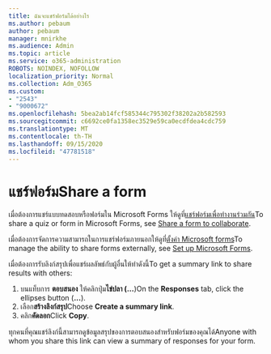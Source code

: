 ```yaml
---
title: ฉันจะแชร์ฟอร์มได้อย่างไร
ms.author: pebaum
author: pebaum
manager: mnirkhe
ms.audience: Admin
ms.topic: article
ms.service: o365-administration
ROBOTS: NOINDEX, NOFOLLOW
localization_priority: Normal
ms.collection: Adm_O365
ms.custom:
- "2543"
- "9000672"
ms.openlocfilehash: 5bea2ab14fcf585344c795302f38202a2b582593
ms.sourcegitcommit: c6692ce0fa1358ec3529e59ca0ecdfdea4cdc759
ms.translationtype: MT
ms.contentlocale: th-TH
ms.lasthandoff: 09/15/2020
ms.locfileid: "47781518"
---
```

# <a name="share-a-form"></a><span data-ttu-id="741eb-102">แชร์ฟอร์ม</span><span class="sxs-lookup"><span data-stu-id="741eb-102">Share a form</span></span>

<span data-ttu-id="741eb-103">เมื่อต้องการแชร์แบบทดสอบหรือฟอร์มใน Microsoft Forms ให้ดูที่[แชร์ฟอร์มเพื่อทำงานร่วมกัน](https://support.office.com/article/Share-a-form-to-collaborate-d5bb5cf0-8401-4c15-bb8c-8e108cd7e69b)</span><span class="sxs-lookup"><span data-stu-id="741eb-103">To share a quiz or form in Microsoft Forms, see [Share a form to collaborate](https://support.office.com/article/Share-a-form-to-collaborate-d5bb5cf0-8401-4c15-bb8c-8e108cd7e69b).</span></span>

<span data-ttu-id="741eb-104">เมื่อต้องการจัดการความสามารถในการแชร์ฟอร์มภายนอกให้ดูที่[ตั้งค่า Microsoft forms](https://support.office.com/article/set-up-microsoft-forms-cc52287a-4550-464d-9a1b-457bf9df2240)</span><span class="sxs-lookup"><span data-stu-id="741eb-104">To manage the ability to share forms externally, see [Set up Microsoft Forms](https://support.office.com/article/set-up-microsoft-forms-cc52287a-4550-464d-9a1b-457bf9df2240).</span></span> 

<span data-ttu-id="741eb-105">เมื่อต้องการรับลิงก์สรุปเพื่อแชร์ผลลัพธ์กับผู้อื่นให้ทำดังนี้</span><span class="sxs-lookup"><span data-stu-id="741eb-105">To get a summary link to share results with others:</span></span>

1. <span data-ttu-id="741eb-106">บนแท็บการ **ตอบสนอง** ให้คลิกปุ่ม**ไข่ปลา (...**)</span><span class="sxs-lookup"><span data-stu-id="741eb-106">On the **Responses** tab, click the ellipses button (**...**).</span></span>
3. <span data-ttu-id="741eb-107">เลือก**สร้างลิงก์สรุป**</span><span class="sxs-lookup"><span data-stu-id="741eb-107">Choose **Create a summary link**.</span></span>
4. <span data-ttu-id="741eb-108">คลิก**คัดลอก**</span><span class="sxs-lookup"><span data-stu-id="741eb-108">Click **Copy**.</span></span>

<span data-ttu-id="741eb-109">ทุกคนที่คุณแชร์ลิงก์นี้สามารถดูข้อมูลสรุปของการตอบสนองสำหรับฟอร์มของคุณได้</span><span class="sxs-lookup"><span data-stu-id="741eb-109">Anyone with whom you share this link can view a summary of responses for your form.</span></span>